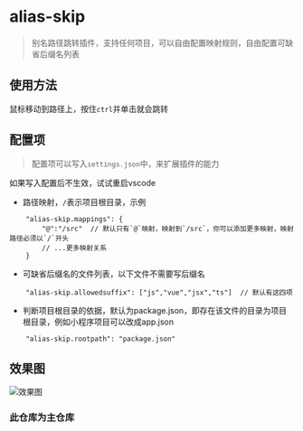 # alias-skip

> 别名路径跳转插件，支持任何项目，可以自由配置映射规则，自由配置可缺省后缀名列表

## 使用方法

鼠标移动到路径上，按住`ctrl`并单击就会跳转

## 配置项
> 配置项可以写入`settings.json`中，来扩展插件的能力

如果写入配置后不生效，试试重启vscode

- 路径映射，`/`表示项目根目录，示例
```
    "alias-skip.mappings": {
        "@":"/src"  // 默认只有`@`映射，映射到`/src`，你可以添加更多映射，映射路径必须以`/`开头
        // ...更多映射关系
    }
```

- 可缺省后缀名的文件列表，以下文件不需要写后缀名
```
    "alias-skip.allowedsuffix": ["js","vue","jsx","ts"]  // 默认有这四项
```

- 判断项目根目录的依据，默认为package.json，即存在该文件的目录为项目根目录，例如小程序项目可以改成app.json

```
    "alias-skip.rootpath": "package.json"
```

## 效果图
![效果图](https://vscode.lihuiwang.net/%E6%95%88%E6%9E%9C%E5%9B%BE.gif)



### 此仓库为主仓库
